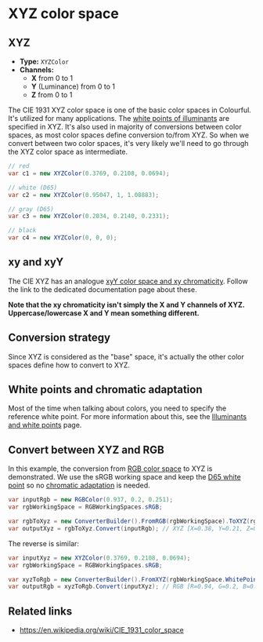 # XYZ color space

## XYZ

- **Type:** `XYZColor`
- **Channels:**
  - **X** from 0 to 1
  - **Y** (Luminance) from 0 to 1
  - **Z** from 0 to 1

The CIE 1931 XYZ color space is one of the basic color spaces in Colourful. It's utilized for many applications. The [white points of illuminants](topic-illuminants.md) are specified in XYZ. It's also used in majority of conversions between color spaces, as most color spaces define conversion to/from XYZ. So when we convert between two color spaces, it's very likely we'll need to go through the XYZ color space as intermediate.

```csharp
// red
var c1 = new XYZColor(0.3769, 0.2108, 0.0694);

// white (D65)
var c2 = new XYZColor(0.95047, 1, 1.08883);

// gray (D65)
var c3 = new XYZColor(0.2034, 0.2140, 0.2331);

// black
var c4 = new XYZColor(0, 0, 0);
```


## xy and xyY

The CIE XYZ has an analogue [xyY color space and xy chromaticity](spaces-xy.md). Follow the link to the dedicated documentation page about these.

**Note that the xy chromaticity isn't simply the X and Y channels of XYZ. Uppercase/lowercase X and Y mean something different.**


## Conversion strategy

Since XYZ is considered as the "base" space, it's actually the other color spaces define how to convert to XYZ.


## White points and chromatic adaptation

Most of the time when talking about colors, you need to specify the reference white point. For more information about this, see the [Illuminants and white points](topic-illuminants.md) page.


## Convert between XYZ and RGB

In this example, the conversion from [RGB color space](spaces-rgb.md) to XYZ is demonstrated. We use the sRGB working space and keep the [D65 white point](topic-illuminants.md) so no [chromatic adaptation](topic-conversion.md#chromatic-adaptation) is needed.

```csharp
var inputRgb = new RGBColor(0.937, 0.2, 0.251);
var rgbWorkingSpace = RGBWorkingSpaces.sRGB;

var rgbToXyz = new ConverterBuilder().FromRGB(rgbWorkingSpace).ToXYZ(rgbWorkingSpace.WhitePoint).Build();
var outputXyz = rgbToXyz.Convert(inputRgb); // XYZ [X=0.38, Y=0.21, Z=0.07]
```

The reverse is similar:

```csharp
var inputXyz = new XYZColor(0.3769, 0.2108, 0.0694);
var rgbWorkingSpace = RGBWorkingSpaces.sRGB;

var xyzToRgb = new ConverterBuilder().FromXYZ(rgbWorkingSpace.WhitePoint).ToRGB(rgbWorkingSpace).Build();
var outputRgb = xyzToRgb.Convert(inputXyz); // RGB [R=0.94, G=0.2, B=0.25]
```


## Related links

- https://en.wikipedia.org/wiki/CIE_1931_color_space